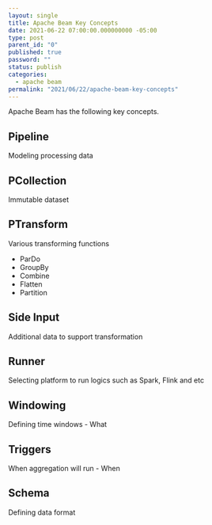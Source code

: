 ```yaml
---
layout: single
title: Apache Beam Key Concepts
date: 2021-06-22 07:00:00.000000000 -05:00
type: post
parent_id: "0"
published: true
password: ""
status: publish
categories:
  - apache beam
permalink: "2021/06/22/apache-beam-key-concepts"
---
```


Apache Beam has the following key concepts.

## Pipeline

Modeling processing data

## PCollection

Immutable dataset

## PTransform

Various transforming functions

- ParDo
- GroupBy
- Combine
- Flatten
- Partition

## Side Input

Additional data to support transformation

## Runner

Selecting platform to run logics such as Spark, Flink and etc

## Windowing

Defining time windows - What

## Triggers

When aggregation will run - When

## Schema

Defining data format
